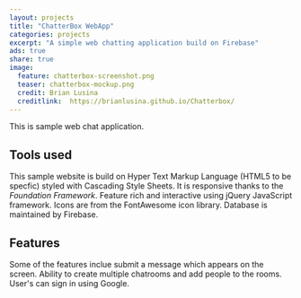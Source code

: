 ```yaml
---
layout: projects
title: "ChatterBox WebApp"
categories: projects
excerpt: "A simple web chatting application build on Firebase"
ads: true
share: true
image:
  feature: chatterbox-screenshot.png
  teaser: chatterbox-mockup.png
  credit: Brian Lusina
  creditlink:  https://brianlusina.github.io/Chatterbox/
---
```


This is sample web chat application.

## Tools used

This sample website is build on Hyper Text Markup Language (HTML5 to be specfic) styled with Cascading Style Sheets. It is responsive thanks to the *Foundation Framework*. Feature rich and interactive using jQuery JavaScript framework. Icons are from the FontAwesome icon library. Database is maintained by Firebase.

## Features

Some of the features inclue submit a message which appears on the screen. Ability to create multiple chatrooms and add people to the rooms. User's can sign in using Google.
